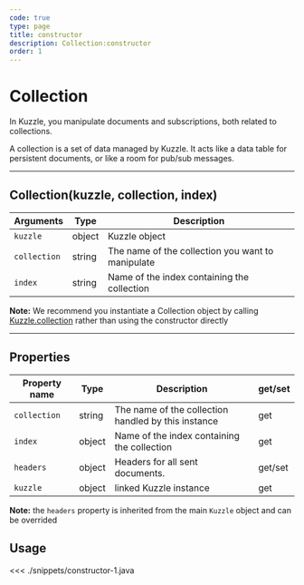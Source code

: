 ```yaml
---
code: true
type: page
title: constructor
description: Collection:constructor
order: 1
---
```


# Collection

In Kuzzle, you manipulate documents and subscriptions, both related to collections.

A collection is a set of data managed by Kuzzle. It acts like a data table for persistent documents, or like a room for pub/sub messages.

---

## Collection(kuzzle, collection, index)

| Arguments    | Type   | Description                                            |
| ------------ | ------ | ------------------------------------------------------ |
| `kuzzle`     | object | Kuzzle object                                          |
| `collection` | string | The name of the collection you want to manipulate |
| `index`      | string | Name of the index containing the collection       |

**Note:** We recommend you instantiate a Collection object by calling [Kuzzle.collection](/sdk/java/2/core-classes/kuzzle/collection) rather than using the constructor directly

---

## Properties

| Property name | Type   | Description                                              | get/set |
| ------------- | ------ | -------------------------------------------------------- | ------- |
| `collection`  | string | The name of the collection handled by this instance | get     |
| `index`       | object | Name of the index containing the collection         | get     |
| `headers`     | object | Headers for all sent documents.                          | get/set |
| `kuzzle`      | object | linked Kuzzle instance                                   | get     |

**Note:** the `headers` property is inherited from the main `Kuzzle` object and can be overrided

## Usage

<<< ./snippets/constructor-1.java

